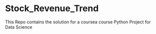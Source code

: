 # Stock_Revenue_Trend

This Repo contains the solution for a coursea course Python Project for Data Science

